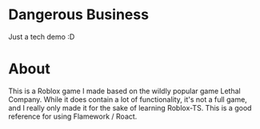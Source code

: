 # Dangerous Business
Just a tech demo :D

# About
This is a Roblox game I made based on the wildly popular game Lethal Company. While it does contain a lot of functionality, it's not a full game, and I really only made it for the sake of learning Roblox-TS. This is a good reference for using Flamework / Roact.
